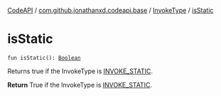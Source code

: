 [CodeAPI](../../index.md) / [com.github.jonathanxd.codeapi.base](../index.md) / [InvokeType](index.md) / [isStatic](.)

# isStatic

`fun isStatic(): `[`Boolean`](https://kotlinlang.org/api/latest/jvm/stdlib/kotlin/-boolean/index.html)

Returns true if the InvokeType is [INVOKE_STATIC](-i-n-v-o-k-e_-s-t-a-t-i-c.md).

**Return**
True if the InvokeType is [INVOKE_STATIC](-i-n-v-o-k-e_-s-t-a-t-i-c.md).

